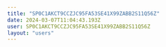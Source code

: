 ```yaml
---
title: "SP0C1AKCT9CCZJC95FA53SE41X99ZABB2S11Q56Z"
date: 2024-03-07T11:04:43.193Z
user: SP0C1AKCT9CCZJC95FA53SE41X99ZABB2S11Q56Z
layout: "users"
---
```

    